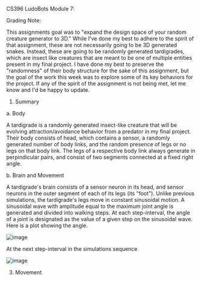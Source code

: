 CS396 LudoBots Module 7:

Grading Note:

This assignments goal was to "expand the design space of your random creature generator to 3D." While I've done my best to adhere to the spirit of that assignment, these are not necessarily going to be 3D generated snakes. Instead, these are going to be randomly generated tardigrades, which are insect like creatures that are meant to be one of multiple entities present in my final project. I have done my best to preserve the "randomness" of their body structure for the sake of this assignment, but the goal of the work this week was to explore some of its key behaviors for the project. If any of the spirit of the assignment is not being met, let me know and I'd be happy to update.

1. Summary

  a. Body

A tardigrade is a randomly generated insect-like creature that will be evolving attraction/avoidance behavior from a predator in my final project. Their  body consists of head, which contains a sensor, a randomly generated number of body links, and the random presence of legs or no legs on that body link. The legs of a respective body link always generate in perpindicular pairs, and consist of two segments connected at a fixed right angle.

  b. Brain and Movement
  
A tardigrade's brain consists of a sensor neuron in its head, and sensor neurons in the outer segment of each of its legs (its "foot"). Unlike previous simulations, the tardigrade's legs move in constant sinusoidal motion. A sinusoidal wave with amplitude equal to the maximum joint angle is generated and divided into walking steps. At each step-interval, the angle of a joint is designated as the value of a given step on the sinusoidal wave. Here is a plot showing the angle.
    
  ![image](https://user-images.githubusercontent.com/31931152/220221906-39a90635-4ab4-4dff-95c4-224cdaeaf2f5.png)

At the next step-interval in the simulations sequence

  ![image](https://user-images.githubusercontent.com/31931152/220222546-509ba4bb-ee03-4ceb-8443-39847740339a.png)


3. Movement


